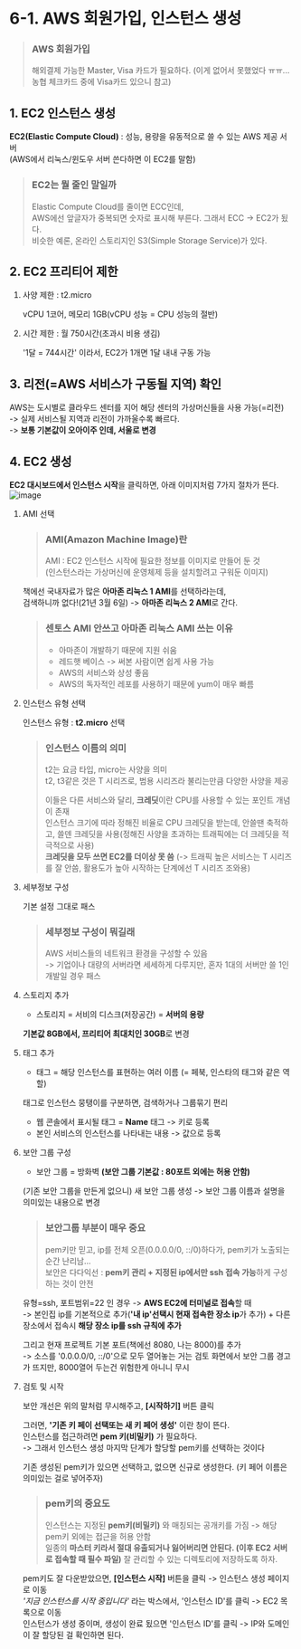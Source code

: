 # 6-1. AWS 회원가입, 인스턴스 생성

> ### AWS 회원가입
>
> 해외결제 가능한 Master, Visa 카드가 필요하다.
> (이게 없어서 못했었다 ㅠㅠ... 농협 체크카드 중에 Visa카드 있으니 참고)

## 1. EC2 인스턴스 생성

**EC2(Elastic Compute Cloud)** : 성능, 용량을 유동적으로 쓸 수 있는 AWS 제공 서버  
(AWS에서 리눅스/윈도우 서버 쓴다하면 이 EC2를 말함)

> ### EC2는 뭘 줄인 말일까
>
> Elastic Compute Cloud를 줄이면 ECC인데,  
> AWS에선 앞글자가 중복되면 숫자로 표시해 부른다. 그래서 ECC -> EC2가 됬다.   
> 비슷한 예론, 온라인 스토리지인 S3(Simple Storage Service)가 있다.

## 2. EC2 프리티어 제한

1. 사양 제한 : t2.micro 
    
     vCPU 1코어, 메모리 1GB(vCPU 성능 = CPU 성능의 절반)
2. 시간 제한 : 월 750시간(초과시 비용 생김)  
    
    '1달 = 744시간' 이라서, EC2가 1개면 1달 내내 구동 가능
    
## 3. 리전(=AWS 서비스가 구동될 지역) 확인

AWS는 도시별로 클라우드 센터를 지어 해당 센터의 가상머신들을 사용 가능(=리전)  
-> 실제 서비스될 지역과 리전이 가까울수록 빠르다.  
-> **보통 기본값이 오아이주 인데, 서울로 변경**

## 4. EC2 생성

**EC2 대시보드에서 인스턴스 시작**을 클릭하면, 아래 이미지처럼 7가지 절차가 뜬다.
![image](https://user-images.githubusercontent.com/48408417/110202569-e5cfaf00-7eac-11eb-9a37-42fe2d863925.png)  

  
1. AMI 선택

    > ### AMI(Amazon Machine Image)란
    >
    > AMI : EC2 인스턴스 시작에 필요한 정보를 이미지로 만들어 둔 것   
      (인스턴스라는 가상머신에 운영체제 등을 설치할려고 구워둔 이미지)

    책에선 국내자료가 많은 **아마존 리눅스 1 AMI**를 선택하라는데,    
    검색하니까 없다!(21년 3월 6일) -> **아마존 리눅스 2 AMI**로 간다.
    
    > ### 센토스 AMI 안쓰고 아마존 리눅스 AMI 쓰는 이유
    > 
    > - 아마존이 개발하기 때문에 지원 쉬움
    > - 레드햇 베이스 -> 써본 사람이면 쉽게 사용 가능 
    > - AWS의 서비스와 상성 좋음
    > - AWS의 독자적인 레포를 사용하기 때문에 yum이 매우 빠름


2. 인스턴스 유형 선택

    인스턴스 유형 : **t2.micro** 선택
    
    > ### 인스턴스 이름의 의미
    >
    > t2는 요금 타입, micro는 사양을 의미  
      t2, t3같은 것은 T 시리즈로, 범용 시리즈라 불리는만큼 다양한 사양을 제공
    > 
    > 이들은 다른 서비스와 달리, **크레딧**이란 CPU를 사용할 수 있는 포인트 개념이 존재  
      인스턴스 크기에 따라 정해진 비율로 CPU 크레딧을 받는데, 안쓸땐 축적하고, 쓸덴 크레딧을 사용(정해진 사양을 초과하는 트래픽에는 더 크레딧을 적극적으로 사용)  
      **크레딧을 모두 쓰면 EC2를 더이상 못 씀** (-> 트래픽 높은 서비스는 T 시리즈를 잘 안씀, 활용도가 높아 시작하는 단계에선 T 시리즈 조와용)

    
3. 세부정보 구성

    기본 설정 그대로 패스  
    
    > ### 세부정보 구성이 뭐길래 
    >     
    > AWS 서비스들의 네트워크 환경을 구성할 수 있음    
      -> 기업이나 대량의 서버라면 세세하게 다루지만, 혼자 1대의 서버만 쓸 1인 개발일 경우 패스

    
4. 스토리지 추가

    - 스토리지 = 서비의 디스크(저장공간) = **서버의 용량**    
    
    **기본값 8GB에서, 프리티어 최대치인 30GB**로 변경


5. 태그 추가

    - 태그 = 해당 인스턴스를 표현하는 여러 이름 (= 페북, 인스타의 태그와 같은 역할)  
    
    태그로 인스턴스 뭉탱이를 구분하면, 검색하거나 그룹묶기 편리

    - 웹 콘솔에서 표시될 태그 = **Name** 태그 -> 키로 등록
    - 본인 서비스의 인스턴스를 나타내는 내용 -> 값으로 등록
    

6. 보안 그룹 구성

    - 보안 그룹 = 방화벽 **(보안 그룹 기본값 : 80포트 외에는 허용 안함)**  
      
    (기존 보안 그룹을 만든게 없으니) 새 보안 그룹 생성 -> 보안 그룹 이름과 설명을 의미있는 내용으로 변경
    
    > ### 보안그룹 부분이 매우 중요
    >
    > pem키만 믿고, ip를 전체 오픈(0.0.0.0/0, ::/0)하다가, pem키가 노출되는 순간 난리남...  
      보안은 다다익선 : **pem키 관리 + 지정된 ip에서만 ssh 접속 가능**하게 구성하는 것이 안전
    
    유형=ssh, 포트범위=22 인 경우 -> **AWS EC2에 터미널로 접속**할 때  
    -> 본인집 ip를 기본적으로 추가(**'내 ip'선택시 현재 접속한 장소 ip**가 추가) + 다른 장소에서 접속시 **해당 장소 ip를 ssh 규칙에 추가**
    
    그리고 현재 프로젝트 기본 포트(책에선 8080, 나는 8000)를 추가  
    -> 소스를 '0.0.0.0/0, ::/0'으로 모두 열어놓는 거는 검토 화면에서 보안 그룹 경고가 뜨지만, 8000열어 두는건 위험한게 아니니 무시
    

7. 검토 및 시작

    보안 개선은 위의 말처럼 무시해주고, **[시작하기]** 버튼 클릭 
    
    그러면, **'기존 키 페이 선택또는 새 키 페어 생성'** 이란 창이 뜬다.  
    인스턴스를 접근하려면 **pem 키(비밀키)** 가 필요하다.  
    -> 그래서 인스턴스 생성 마지막 단계가 할당할 pem키를 선택하는 것이다
    
    기존 생성된 pem키가 있으면 선택하고, 없으면 신규로 생성한다. (키 페어 이름은 의미있는 걸로 넣어주자)
    
    > ### pem키의 중요도
    >
    > 인스턴스는 지정된 **pem키(비밀키)** 와 매칭되는 공개키를 가짐 -> 해당 pem키 외에는 접근을 허용 안함  
      일종의 **마스터 키라서 절대 유출되거나 잃어버리면 안된다. (이후 EC2 서버로 접속할 때 필수 파일)** 
      잘 관리할 수 있는 디렉토리에 저장하도록 하자. 

    pem키도 잘 다운받았으면, **[인스턴스 시작]** 버튼을 클릭 -> 인스턴스 생성 페이지로 이동    
    *'지금 인스턴스를 시작 중입니다'* 라는 박스에서, '인스턴스 ID'를 클릭 -> EC2 목록으로 이동  
    인스턴스가 생성 중이며, 생성이 완료 됬으면 '인스턴스 ID'를 클릭 -> IP와 도메인이 잘 할당된 걸 확인하면 된다.
